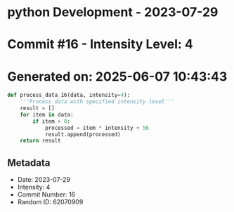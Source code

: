 ﻿# python Development - 2023-07-29
# Commit #16 - Intensity Level: 4
# Generated on: 2025-06-07 10:43:43
```python
def process_data_16(data, intensity=4):
    '''Process data with specified intensity level'''
    result = []
    for item in data:
        if item > 0:
            processed = item * intensity + 56
            result.append(processed)
    return result
```
## Metadata
- Date: 2023-07-29
- Intensity: 4
- Commit Number: 16
- Random ID: 62070909
